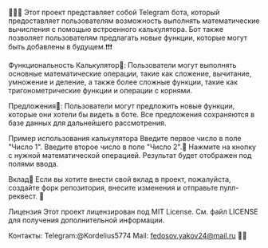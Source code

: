 🚀🚀🚀 Этот проект представляет собой Telegram бота, который предоставляет пользователям возможность выполнять математические вычисления с помощью встроенного калькулятора. Бот также позволяет пользователям предлагать новые функции, которые могут быть добавлены в будущем.❗❗❗

Функциональность
Калькулятор🐨: Пользователи могут выполнять основные математические операции, такие как сложение, вычитание, умножение и деление, а также более сложные функции, такие как тригонометрические функции и операции с корнями.

Предложения🐨: Пользователи могут предложить новые функции, которые они хотели бы видеть в боте. Все предложения сохраняются в базе данных для дальнейшего рассмотрения.

Пример использования калькулятора
Введите первое число в поле "Число 1".
Введите второе число в поле "Число 2".🐨
Нажмите на кнопку с нужной математической операцией.
Результат будет отображен под полями ввода.

Вклад🐨
Если вы хотите внести свой вклад в проект, пожалуйста, создайте форк репозитория, внесите изменения и отправьте пулл-реквест.
🐨

Лицензия
Этот проект лицензирован под MIT License. См. файл LICENSE для получения дополнительной информации.

Контакты:
Telegram:@Kordelius5774
Mail: fedosov.yakov24@mail.ru
🐨🐨
